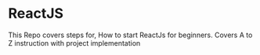 # ReactJS
This Repo covers steps for, How to start ReactJs for beginners. Covers A to Z instruction with project implementation
